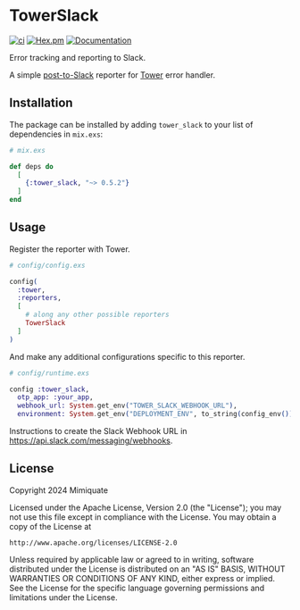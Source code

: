 # TowerSlack

[![ci](https://github.com/mimiquate/tower_slack/actions/workflows/ci.yml/badge.svg?branch=main)](https://github.com/mimiquate/tower_slack/actions?query=branch%3Amain)
[![Hex.pm](https://img.shields.io/hexpm/v/tower_slack.svg)](https://hex.pm/packages/tower_slack)
[![Documentation](https://img.shields.io/badge/Documentation-purple.svg)](https://hexdocs.pm/tower_slack)

Error tracking and reporting to Slack.

A simple [post-to-Slack](https://api.slack.com/messaging/webhooks) reporter for [Tower](https://github.com/mimiquate/tower) error handler.

## Installation

The package can be installed by adding `tower_slack` to your list of dependencies in `mix.exs`:

```elixir
# mix.exs

def deps do
  [
    {:tower_slack, "~> 0.5.2"}
  ]
end
```

## Usage

Register the reporter with Tower.

```elixir
# config/config.exs

config(
  :tower,
  :reporters,
  [
    # along any other possible reporters
    TowerSlack
  ]
)
```

And make any additional configurations specific to this reporter.

```elixir
# config/runtime.exs

config :tower_slack,
  otp_app: :your_app,
  webhook_url: System.get_env("TOWER_SLACK_WEBHOOK_URL"),
  environment: System.get_env("DEPLOYMENT_ENV", to_string(config_env()))
```

Instructions to create the Slack Webhook URL in https://api.slack.com/messaging/webhooks.

## License

Copyright 2024 Mimiquate

Licensed under the Apache License, Version 2.0 (the "License");
you may not use this file except in compliance with the License.
You may obtain a copy of the License at

    http://www.apache.org/licenses/LICENSE-2.0

Unless required by applicable law or agreed to in writing, software
distributed under the License is distributed on an "AS IS" BASIS,
WITHOUT WARRANTIES OR CONDITIONS OF ANY KIND, either express or implied.
See the License for the specific language governing permissions and
limitations under the License.
